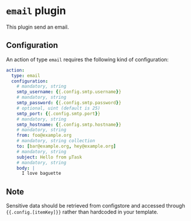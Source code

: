 # `email` plugin

This plugin send an email.

## Configuration

An action of type `email` requires the following kind of configuration:

```yaml
action:
  type: email
  configuration:
    # mandatory, string
    smtp_username: {{.config.smtp.username}}
    # mandatory, string
    smtp_password: {{.config.smtp.password}}
    # optional, uint (default is 25)
    smtp_port: {{.config.smtp.port}}
    # mandatory, string
    smtp_hostname: {{.config.smtp.hostname}}
    # mandatory, string
    from: foo@example.org
    # mandatory, string collection
    to: [bar@example.org, hey@example.org]
    # mandatory, string
    subject: Hello from µTask
    # mandatory, string
    body: |
      I love baguette
```

## Note

Sensitive data should be retrieved from configstore and accessed through `{{.config.[itemKey]}}` rather than hardcoded in your template.
